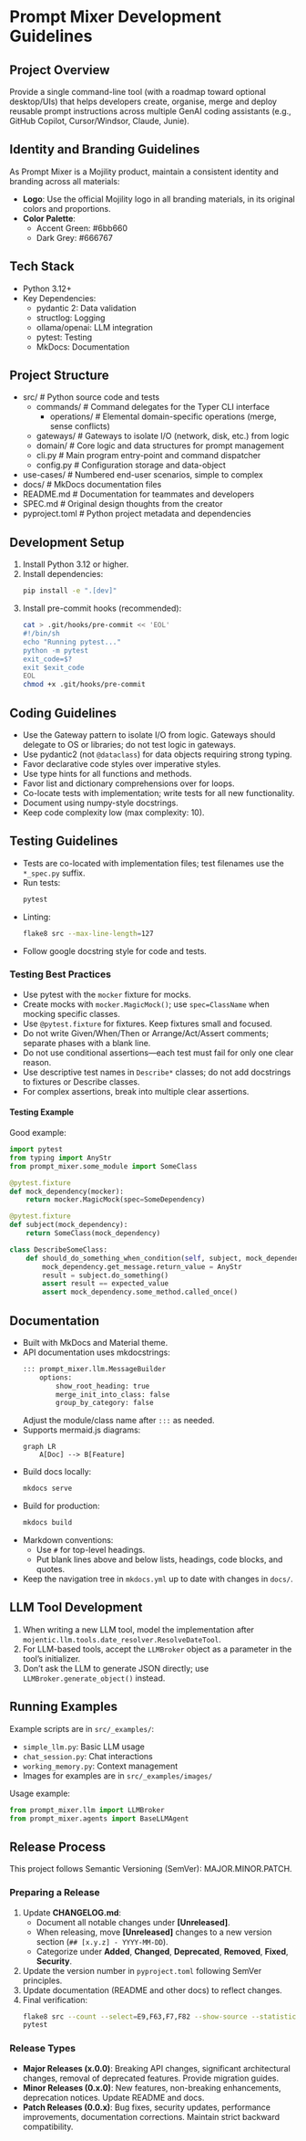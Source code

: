# Prompt Mixer Development Guidelines

## Project Overview
Provide a single command-line tool (with a roadmap toward optional desktop/UIs) that helps developers create, organise, merge and deploy reusable prompt instructions across multiple GenAI coding assistants (e.g., GitHub Copilot, Cursor/Windsor, Claude, Junie).

## Identity and Branding Guidelines
As Prompt Mixer is a Mojility product, maintain a consistent identity and branding across all materials:
- **Logo**: Use the official Mojility logo in all branding materials, in its original colors and proportions.
- **Color Palette**:
  - Accent Green: #6bb660  
  - Dark Grey: #666767

## Tech Stack
- Python 3.12+  
- Key Dependencies:
  - pydantic 2: Data validation  
  - structlog: Logging  
  - ollama/openai: LLM integration  
  - pytest: Testing  
  - MkDocs: Documentation  

## Project Structure
- src/                     # Python source code and tests  
  - commands/              # Command delegates for the Typer CLI interface  
    - operations/          # Elemental domain-specific operations (merge, sense conflicts)  
  - gateways/              # Gateways to isolate I/O (network, disk, etc.) from logic  
  - domain/                # Core logic and data structures for prompt management  
  - cli.py                 # Main program entry-point and command dispatcher  
  - config.py              # Configuration storage and data-object  
- use-cases/               # Numbered end-user scenarios, simple to complex  
- docs/                    # MkDocs documentation files  
- README.md                # Documentation for teammates and developers  
- SPEC.md                  # Original design thoughts from the creator  
- pyproject.toml           # Python project metadata and dependencies  

## Development Setup
1. Install Python 3.12 or higher.  
2. Install dependencies:  
   ```bash
   pip install -e ".[dev]"
   ```
3. Install pre-commit hooks (recommended):
   ```bash
   cat > .git/hooks/pre-commit << 'EOL'
   #!/bin/sh
   echo "Running pytest..."
   python -m pytest
   exit_code=$?
   exit $exit_code
   EOL
   chmod +x .git/hooks/pre-commit
   ```

## Coding Guidelines
- Use the Gateway pattern to isolate I/O from logic. Gateways should delegate to OS or libraries; do not test logic in gateways.  
- Use pydantic2 (not `@dataclass`) for data objects requiring strong typing.  
- Favor declarative code styles over imperative styles.  
- Use type hints for all functions and methods.  
- Favor list and dictionary comprehensions over for loops.  
- Co-locate tests with implementation; write tests for all new functionality.  
- Document using numpy-style docstrings.  
- Keep code complexity low (max complexity: 10).

## Testing Guidelines
- Tests are co-located with implementation files; test filenames use the `*_spec.py` suffix.  
- Run tests:  
  ```bash
  pytest
  ```
- Linting:  
  ```bash
  flake8 src --max-line-length=127
  ```
- Follow google docstring style for code and tests.

### Testing Best Practices
- Use pytest with the `mocker` fixture for mocks.  
- Create mocks with `mocker.MagicMock()`; use `spec=ClassName` when mocking specific classes.  
- Use `@pytest.fixture` for fixtures. Keep fixtures small and focused.  
- Do not write Given/When/Then or Arrange/Act/Assert comments; separate phases with a blank line.  
- Do not use conditional assertions—each test must fail for only one clear reason.  
- Use descriptive test names in `Describe*` classes; do not add docstrings to fixtures or Describe classes.  
- For complex assertions, break into multiple clear assertions.

#### Testing Example

Good example:
```python
import pytest
from typing import AnyStr
from prompt_mixer.some_module import SomeClass

@pytest.fixture
def mock_dependency(mocker):
    return mocker.MagicMock(spec=SomeDependency)

@pytest.fixture
def subject(mock_dependency):
    return SomeClass(mock_dependency)

class DescribeSomeClass:
    def should_do_something_when_condition(self, subject, mock_dependency):
        mock_dependency.get_message.return_value = AnyStr
        result = subject.do_something()
        assert result == expected_value
        assert mock_dependency.some_method.called_once()
```

## Documentation
- Built with MkDocs and Material theme.  
- API documentation uses mkdocstrings:
  ```markdown
  ::: prompt_mixer.llm.MessageBuilder
      options:
          show_root_heading: true
          merge_init_into_class: false
          group_by_category: false
  ```
  Adjust the module/class name after `:::` as needed.  
- Supports mermaid.js diagrams:
  ```mermaid
  graph LR
      A[Doc] --> B[Feature]
  ```
- Build docs locally:  
  ```bash
  mkdocs serve
  ```
- Build for production:  
  ```bash
  mkdocs build
  ```
- Markdown conventions:
  - Use `#` for top-level headings.  
  - Put blank lines above and below lists, headings, code blocks, and quotes.  
- Keep the navigation tree in `mkdocs.yml` up to date with changes in `docs/`.

## LLM Tool Development
1. When writing a new LLM tool, model the implementation after `mojentic.llm.tools.date_resolver.ResolveDateTool`.  
2. For LLM-based tools, accept the `LLMBroker` object as a parameter in the tool’s initializer.  
3. Don’t ask the LLM to generate JSON directly; use `LLMBroker.generate_object()` instead.

## Running Examples
Example scripts are in `src/_examples/`:
- `simple_llm.py`: Basic LLM usage  
- `chat_session.py`: Chat interactions  
- `working_memory.py`: Context management  
- Images for examples are in `src/_examples/images/`  

Usage example:
```python
from prompt_mixer.llm import LLMBroker
from prompt_mixer.agents import BaseLLMAgent
```

## Release Process
This project follows Semantic Versioning (SemVer): MAJOR.MINOR.PATCH.

### Preparing a Release
1. Update **CHANGELOG.md**:
   - Document all notable changes under **[Unreleased]**.  
   - When releasing, move **[Unreleased]** changes to a new version section (`## [x.y.z] - YYYY-MM-DD`).  
   - Categorize under **Added**, **Changed**, **Deprecated**, **Removed**, **Fixed**, **Security**.
2. Update the version number in `pyproject.toml` following SemVer principles.  
3. Update documentation (README and other docs) to reflect changes.  
4. Final verification:
   ```bash
   flake8 src --count --select=E9,F63,F7,F82 --show-source --statistics
   pytest
   ```

### Release Types
- **Major Releases (x.0.0)**: Breaking API changes, significant architectural changes, removal of deprecated features. Provide migration guides.  
- **Minor Releases (0.x.0)**: New features, non-breaking enhancements, deprecation notices. Update README and docs.  
- **Patch Releases (0.0.x)**: Bug fixes, security updates, performance improvements, documentation corrections. Maintain strict backward compatibility.